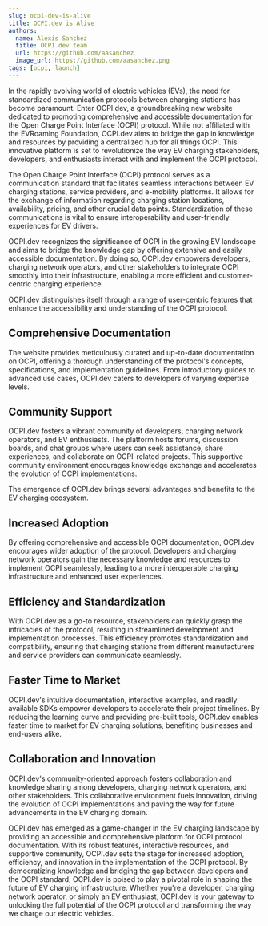 ```yaml
---
slug: ocpi-dev-is-alive
title: OCPI.dev is Alive
authors:
  name: Alexis Sanchez
  title: OCPI.dev team
  url: https://github.com/aasanchez
  image_url: https://github.com/aasanchez.png
tags: [ocpi, launch]
---
```


In the rapidly evolving world of electric vehicles (EVs), the need for standardized communication protocols between
charging stations has become paramount. Enter OCPI.dev, a groundbreaking new website dedicated to promoting
comprehensive and accessible documentation for the Open Charge Point Interface (OCPI) protocol. While not affiliated
with the EVRoaming Foundation, OCPI.dev aims to bridge the gap in knowledge and resources by providing a centralized
hub for all things OCPI. This innovative platform is set to revolutionize the way EV charging stakeholders, developers,
and enthusiasts interact with and implement the OCPI protocol.

The Open Charge Point Interface (OCPI) protocol serves as a communication standard that facilitates seamless
interactions between EV charging stations, service providers, and e-mobility platforms. It allows for the exchange of
information regarding charging station locations, availability, pricing, and other crucial data points. Standardization
of these communications is vital to ensure interoperability and user-friendly experiences for EV drivers.

OCPI.dev recognizes the significance of OCPI in the growing EV landscape and aims to bridge the knowledge gap by
offering extensive and easily accessible documentation. By doing so, OCPI.dev empowers developers, charging network
operators, and other stakeholders to integrate OCPI smoothly into their infrastructure, enabling a more efficient and
customer-centric charging experience.

OCPI.dev distinguishes itself through a range of user-centric features that enhance the accessibility and understanding
of the OCPI protocol.

## Comprehensive Documentation

The website provides meticulously curated and up-to-date documentation on OCPI, offering a thorough understanding of the
protocol's concepts, specifications, and implementation guidelines. From introductory guides to advanced use cases,
OCPI.dev caters to developers of varying expertise levels.

## Community Support

OCPI.dev fosters a vibrant community of developers, charging network operators, and EV enthusiasts. The platform hosts
forums, discussion boards, and chat groups where users can seek assistance, share experiences, and collaborate on
OCPI-related projects. This supportive community environment encourages knowledge exchange and accelerates the evolution
of OCPI implementations.

The emergence of OCPI.dev brings several advantages and benefits to the EV charging ecosystem.

## Increased Adoption

By offering comprehensive and accessible OCPI documentation, OCPI.dev encourages wider adoption of the protocol.
Developers and charging network operators gain the necessary knowledge and resources to implement OCPI seamlessly,
leading to a more interoperable charging infrastructure and enhanced user experiences.

## Efficiency and Standardization

With OCPI.dev as a go-to resource, stakeholders can quickly grasp the intricacies of the protocol, resulting in
streamlined development and implementation processes. This efficiency promotes standardization and compatibility,
ensuring that charging stations from different manufacturers and service providers can communicate seamlessly.

## Faster Time to Market

OCPI.dev's intuitive documentation, interactive examples, and readily available SDKs empower developers to accelerate
their project timelines. By reducing the learning curve and providing pre-built tools, OCPI.dev enables faster time to
market for EV charging solutions, benefiting businesses and end-users alike.

## Collaboration and Innovation

OCPI.dev's community-oriented approach fosters collaboration and knowledge sharing among developers, charging network
operators, and other stakeholders. This collaborative environment fuels innovation, driving the evolution of OCPI
implementations and paving the way for future advancements in the EV charging domain.

OCPI.dev has emerged as a game-changer in the EV charging landscape by providing an accessible and comprehensive
platform for OCPI protocol documentation. With its robust features, interactive resources, and supportive community,
OCPI.dev sets the stage for increased adoption, efficiency, and innovation in the implementation of the OCPI protocol.
By democratizing knowledge and bridging the gap between developers and the OCPI standard, OCPI.dev is poised to play a
pivotal role in shaping the future of EV charging infrastructure. Whether you're a developer, charging network operator,
or simply an EV enthusiast, OCPI.dev is your gateway to unlocking the full potential of the OCPI protocol and
transforming the way we charge our electric vehicles.
